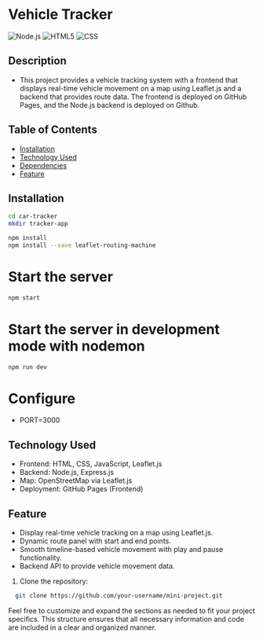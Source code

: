 # Vehicle Tracker

![Node.js](https://img.shields.io/badge/Node.js-v10.8.1-green)
![HTML5](https://img.shields.io/badge/HTML5-orange)
![CSS](https://img.shields.io/badge/CSS-blue)


## Description

* This project provides a vehicle tracking system with a frontend that displays real-time vehicle movement on a map using Leaflet.js and a backend that provides route data. The frontend is deployed on GitHub Pages, and the Node.js backend is deployed on Github.

## Table of Contents

- [Installation](#installation)
- [Technology Used](#technology-used)
- [Dependencies](#dependencies)
- [Feature](#feature)

## Installation 
```bash
cd car-tracker
mkdir tracker-app
```

```bash
npm install
npm install --save leaflet-routing-machine
```

# Start the server
```bash
npm start
```
# Start the server in development mode with nodemon
```bash
npm run dev
```

# Configure

* PORT=3000

## Technology Used

* Frontend: HTML, CSS, JavaScript, Leaflet.js
* Backend: Node.js, Express.js
* Map: OpenStreetMap via Leaflet.js
* Deployment: GitHub Pages (Frontend)

## Feature

* Display real-time vehicle tracking on a map using Leaflet.js.
* Dynamic route panel with start and end points.
* Smooth timeline-based vehicle movement with play and pause functionality.
* Backend API to provide vehicle movement data.

1. Clone the repository:
 ```bash
   git clone https://github.com/your-username/mini-project.git
```
 

Feel free to customize and expand the sections as needed to fit your project specifics. This structure ensures that all necessary information and code are included in a clear and organized manner.



